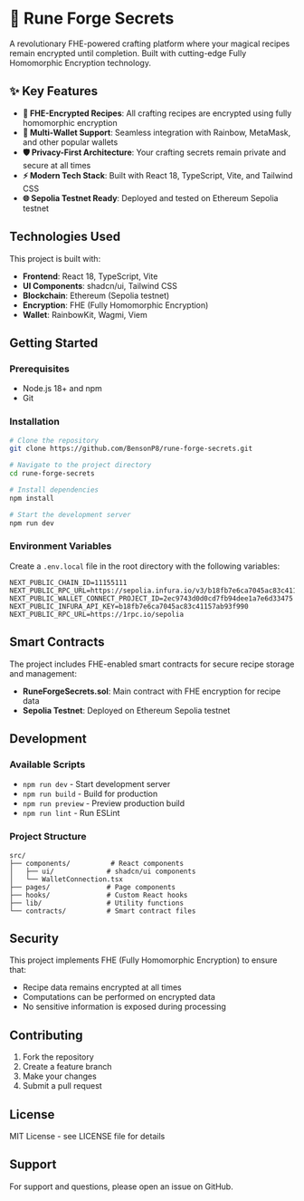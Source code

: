 # 🔮 Rune Forge Secrets

A revolutionary FHE-powered crafting platform where your magical recipes remain encrypted until completion. Built with cutting-edge Fully Homomorphic Encryption technology.

## ✨ Key Features

- **🔐 FHE-Encrypted Recipes**: All crafting recipes are encrypted using fully homomorphic encryption
- **👛 Multi-Wallet Support**: Seamless integration with Rainbow, MetaMask, and other popular wallets
- **🛡️ Privacy-First Architecture**: Your crafting secrets remain private and secure at all times
- **⚡ Modern Tech Stack**: Built with React 18, TypeScript, Vite, and Tailwind CSS
- **🌐 Sepolia Testnet Ready**: Deployed and tested on Ethereum Sepolia testnet

## Technologies Used

This project is built with:

- **Frontend**: React 18, TypeScript, Vite
- **UI Components**: shadcn/ui, Tailwind CSS
- **Blockchain**: Ethereum (Sepolia testnet)
- **Encryption**: FHE (Fully Homomorphic Encryption)
- **Wallet**: RainbowKit, Wagmi, Viem

## Getting Started

### Prerequisites

- Node.js 18+ and npm
- Git

### Installation

```bash
# Clone the repository
git clone https://github.com/BensonP8/rune-forge-secrets.git

# Navigate to the project directory
cd rune-forge-secrets

# Install dependencies
npm install

# Start the development server
npm run dev
```

### Environment Variables

Create a `.env.local` file in the root directory with the following variables:

```env
NEXT_PUBLIC_CHAIN_ID=11155111
NEXT_PUBLIC_RPC_URL=https://sepolia.infura.io/v3/b18fb7e6ca7045ac83c41157ab93f990
NEXT_PUBLIC_WALLET_CONNECT_PROJECT_ID=2ec9743d0d0cd7fb94dee1a7e6d33475
NEXT_PUBLIC_INFURA_API_KEY=b18fb7e6ca7045ac83c41157ab93f990
NEXT_PUBLIC_RPC_URL=https://1rpc.io/sepolia
```

## Smart Contracts

The project includes FHE-enabled smart contracts for secure recipe storage and management:

- **RuneForgeSecrets.sol**: Main contract with FHE encryption for recipe data
- **Sepolia Testnet**: Deployed on Ethereum Sepolia testnet

## Development

### Available Scripts

- `npm run dev` - Start development server
- `npm run build` - Build for production
- `npm run preview` - Preview production build
- `npm run lint` - Run ESLint

### Project Structure

```
src/
├── components/          # React components
│   ├── ui/             # shadcn/ui components
│   └── WalletConnection.tsx
├── pages/              # Page components
├── hooks/              # Custom React hooks
├── lib/                # Utility functions
└── contracts/          # Smart contract files
```

## Security

This project implements FHE (Fully Homomorphic Encryption) to ensure that:

- Recipe data remains encrypted at all times
- Computations can be performed on encrypted data
- No sensitive information is exposed during processing

## Contributing

1. Fork the repository
2. Create a feature branch
3. Make your changes
4. Submit a pull request

## License

MIT License - see LICENSE file for details

## Support

For support and questions, please open an issue on GitHub.